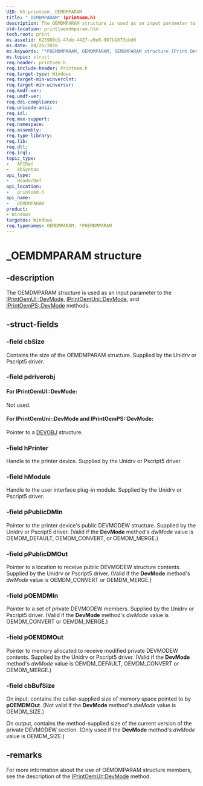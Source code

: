 ```yaml
---
UID: NS:printoem._OEMDMPARAM
title: "_OEMDMPARAM" (printoem.h)
description: The OEMDMPARAM structure is used as an input parameter to the IPrintOemUI::DevMode, IPrintOemUni::DevMode, and IPrintOemPS::DevMode methods.
old-location: print\oemdmparam.htm
tech.root: print
ms.assetid: 625980d1-47eb-4427-a9e8-967b1873bbd6
ms.date: 04/20/2018
ms.keywords: "*POEMDMPARAM, OEMDMPARAM, OEMDMPARAM structure [Print Devices], POEMDMPARAM, POEMDMPARAM structure pointer [Print Devices], _OEMDMPARAM, print.oemdmparam, print_unidrv-pscript_ui_49535272-ec29-4133-8105-0ce9b31808a2.xml, printoem/OEMDMPARAM, printoem/POEMDMPARAM"
ms.topic: struct
req.header: printoem.h
req.include-header: Printoem.h
req.target-type: Windows
req.target-min-winverclnt: 
req.target-min-winversvr: 
req.kmdf-ver: 
req.umdf-ver: 
req.ddi-compliance: 
req.unicode-ansi: 
req.idl: 
req.max-support: 
req.namespace: 
req.assembly: 
req.type-library: 
req.lib: 
req.dll: 
req.irql: 
topic_type:
-	APIRef
-	kbSyntax
api_type:
-	HeaderDef
api_location:
-	printoem.h
api_name:
-	OEMDMPARAM
product:
- Windows
targetos: Windows
req.typenames: OEMDMPARAM, *POEMDMPARAM
---
```


# _OEMDMPARAM structure


## -description


The OEMDMPARAM structure is used as an input parameter to the <a href="https://msdn.microsoft.com/library/windows/hardware/ff554167">IPrintOemUI::DevMode</a>, <a href="https://msdn.microsoft.com/library/windows/hardware/ff554230">IPrintOemUni::DevMode</a>, and <a href="https://msdn.microsoft.com/library/windows/hardware/ff553205">IPrintOemPS::DevMode</a> methods.


## -struct-fields




### -field cbSize

Contains the size of the OEMDMPARAM structure. Supplied by the Unidrv or Pscript5 driver.


### -field pdriverobj





#### For IPrintOemUI::DevMode:

Not used.



#### For IPrintOemUni::DevMode and IPrintOemPS::DevMode:

Pointer to a <a href="https://msdn.microsoft.com/library/windows/hardware/ff547573">DEVOBJ</a> structure.


### -field hPrinter

Handle to the printer device. Supplied by the Unidrv or Pscript5 driver.


### -field hModule

Handle to the user interface plug-in module. Supplied by the Unidrv or Pscript5 driver.


### -field pPublicDMIn

Pointer to the printer device's public DEVMODEW structure. Supplied by the Unidrv or Pscript5 driver. (Valid if the <b>DevMode</b> method's <i>dwMode</i> value is OEMDM_DEFAULT, OEMDM_CONVERT, or OEMDM_MERGE.)


### -field pPublicDMOut

Pointer to a location to receive public DEVMODEW structure contents. Supplied by the Unidrv or Pscript5 driver. (Valid if the <b>DevMode</b> method's <i>dwMode</i> value is OEMDM_CONVERT or OEMDM_MERGE.)


### -field pOEMDMIn

Pointer to a set of private DEVMODEW members. Supplied by the Unidrv or Pscript5 driver. (Valid if the <b>DevMode</b> method's <i>dwMode</i> value is OEMDM_CONVERT or OEMDM_MERGE.)


### -field pOEMDMOut

Pointer to memory allocated to receive modified private DEVMODEW contents. Supplied by the Unidrv or Pscript5 driver. (Valid if the <b>DevMode</b> method's <i>dwMode</i> value is OEMDM_DEFAULT, OEMDM_CONVERT or OEMDM_MERGE.)


### -field cbBufSize

On input, contains the caller-supplied size of memory space pointed to by <b>pOEMDMOut</b>. (Not valid if the <b>DevMode</b> method's <i>dwMode</i> value is OEMDM_SIZE.)

On output, contains the method-supplied size of the current version of the private DEVMODEW section. (Only used if the <b>DevMode</b> method's <i>dwMode</i> value is OEMDM_SIZE.)


## -remarks



For more information about the use of OEMDMPARAM structure members, see the description of the <a href="https://msdn.microsoft.com/library/windows/hardware/ff554167">IPrintOemUI::DevMode</a> method.



